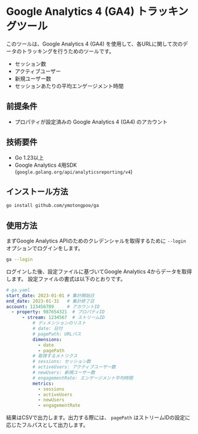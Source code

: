 # Google Analytics 4 (GA4) トラッキングツール

このツールは、Google Analytics 4 (GA4) を使用して、各URLに関して次のデータのトラッキングを行うためのツールです。

- セッション数
- アクティブユーザー
- 新規ユーザー数
- セッションあたりの平均エンゲージメント時間

## 前提条件

- プロパティが設定済みの Google Analytics 4 (GA4) のアカウント

## 技術要件

- Go 1.23以上
- Google Analytics 4用SDK (`google.golang.org/api/analyticsreporting/v4`)

## インストール方法

```bash
go install github.com/ymotongpoo/ga
```

## 使用方法

まずGoogle Analytics APIのためのクレデンシャルを取得するために `--login` オプションでログインをします。

```bash
ga --login
```

ログインした後、設定ファイルに基づいてGoogle Analytics 4からデータを取得します。
設定ファイルの書式は以下のとおりです。

```yaml
# ga.yaml
start_date: 2023-01-01 # 集計開始日
end_date: 2023-01-31   # 集計終了日
account: 123456789     # アカウントID
  - property: 987654321  # プロパティID
      - stream: 1234567  # ストリームID
          # ディメンションのリスト
          # date: 日付
          # pagePath: URLパス
          dimensions:
            - date
            - pagePath
          # 取得するメトリクス
          # sessions: セッション数
          # activeUsers: アクティブユーザー数
          # newUsers: 新規ユーザー数
          # engagementRate: エンゲージメント平均時間
          metrics:
            - sessions
            - activeUsers
            - newUsers
            - engagementRate
```

結果はCSVで出力します。出力する際には、 `pagePath` はストリームIDの設定に応じたフルパスとして出力します。

